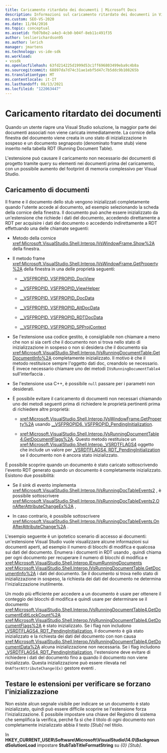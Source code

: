 ```yaml
---
title: Caricamento ritardato dei documenti | Microsoft Docs
description: Informazioni sul caricamento ritardato dei documenti in Visual Studio e su come codificare le estensioni in modo che non eseentassi di query sugli elementi di un documento prima che venga caricato.
ms.custom: SEO-VS-2020
ms.date: 11/04/2016
ms.topic: conceptual
ms.assetid: fb07b8e2-a4e3-4cb0-b04f-8eb11c491f35
author: leslierichardson95
ms.author: lerich
manager: jmartens
ms.technology: vs-ide-sdk
ms.workload:
- vssdk
ms.openlocfilehash: 63fd214225d1999d53c1ff696803499eba9c4b8a
ms.sourcegitcommit: 68897da7d74c31ae1ebf5d47c7b5ddc9b108265b
ms.translationtype: MT
ms.contentlocale: it-IT
ms.lasthandoff: 08/13/2021
ms.locfileid: "122063447"
---
```

# <a name="delayed-document-loading"></a>Caricamento ritardato dei documenti

Quando un utente riapre una Visual Studio soluzione, la maggior parte dei documenti associati non viene caricata immediatamente. La cornice della finestra del documento viene creata in uno stato di inizializzazione in sospeso e un documento segnaposto (denominato frame stub) viene inserito nella tabella RDT (Running Document Table).

L'estensione può causare il caricamento non necessario dei documenti di progetto tramite query su elementi nei documenti prima del caricamento, con un possibile aumento del footprint di memoria complessivo per Visual Studio.

## <a name="document-loading"></a>Caricamento di documenti

Il frame e il documento dello stub vengono inizializzati completamente quando l'utente accede al documento, ad esempio selezionando la scheda della cornice della finestra. Il documento può anche essere inizializzato da un'estensione che richiede i dati del documento, accedendo direttamente a RDT per acquisire i dati del documento o accedendo indirettamente a RDT effettuando una delle chiamate seguenti:

- Metodo della cornice <xref:Microsoft.VisualStudio.Shell.Interop.IVsWindowFrame.Show%2A> della finestra.

- Il metodo frame <xref:Microsoft.VisualStudio.Shell.Interop.IVsWindowFrame.GetProperty%2A> della finestra in una delle proprietà seguenti:

  - [__VSFPROPID. VSFPROPID_DocView](<xref:Microsoft.VisualStudio.Shell.Interop.__VSFPROPID.VSFPROPID_DocView>)

  - [__VSFPROPID. VSFPROPID_ViewHelper](<xref:Microsoft.VisualStudio.Shell.Interop.__VSFPROPID.VSFPROPID_ViewHelper>)

  - [__VSFPROPID. VSFPROPID_DocData](<xref:Microsoft.VisualStudio.Shell.Interop.__VSFPROPID.VSFPROPID_DocData>)

  - [__VSFPROPID. VSFPROPID_AltDocData](<xref:Microsoft.VisualStudio.Shell.Interop.__VSFPROPID.VSFPROPID_AltDocData>)

  - [__VSFPROPID. VSFPROPID_RDTDocData](<xref:Microsoft.VisualStudio.Shell.Interop.__VSFPROPID.VSFPROPID_RDTDocData>)

  - [__VSFPROPID. VSFPROPID_SPProjContext](<xref:Microsoft.VisualStudio.Shell.Interop.__VSFPROPID.VSFPROPID_SPProjContext>)

- Se l'estensione usa codice gestito, è consigliabile non chiamare a meno che non si sia certi che il documento non si trova nello stato di inizializzazione in sospeso o non si desidera che il documento sia <xref:Microsoft.VisualStudio.Shell.Interop.IVsRunningDocumentTable.GetDocumentInfo%2A> completamente inizializzato. Il motivo è che il metodo restituisce sempre l'oggetto dati doc, creandolo se necessario. È invece necessario chiamare uno dei metodi `IVsRunningDocumentTable4` sull'interfaccia .

- Se l'estensione usa C++, è possibile `null` passare per i parametri non desiderati.

- È possibile evitare il caricamento di documenti non necessari chiamando uno dei metodi seguenti prima di richiedere le proprietà pertinenti prima di richiedere altre proprietà:

  - <xref:Microsoft.VisualStudio.Shell.Interop.IVsWindowFrame.GetProperty%2A> usando [__VSFPROPID6. VSFPROPID_PendingInitialization](<xref:Microsoft.VisualStudio.Shell.Interop.__VSFPROPID6.VSFPROPID_PendingInitialization>).

  - <xref:Microsoft.VisualStudio.Shell.Interop.IVsRunningDocumentTable4.GetDocumentFlags%2A>. Questo metodo restituisce un <xref:Microsoft.VisualStudio.Shell.Interop._VSRDTFLAGS4> oggetto che include un valore per [_VSRDTFLAGS4. RDT_PendingInitialization](<xref:Microsoft.VisualStudio.Shell.Interop._VSRDTFLAGS4.RDT_PendingInitialization>) se il documento non è ancora stato inizializzato.

È possibile scoprire quando un documento è stato caricato sottoscrivendo l'evento RDT generato quando un documento è completamente inizializzato. Esistono due possibilità:

- Se il sink di evento implementa <xref:Microsoft.VisualStudio.Shell.Interop.IVsRunningDocTableEvents2> , è possibile sottoscrivere <xref:Microsoft.VisualStudio.Shell.Interop.IVsRunningDocTableEvents2.OnAfterAttributeChangeEx%2A> ,

- In caso contrario, è possibile sottoscrivere <xref:Microsoft.VisualStudio.Shell.Interop.IVsRunningDocTableEvents.OnAfterAttributeChange%2A> .

L'esempio seguente è un ipotetico scenario di accesso ai documenti: un'estensione Visual Studio vuole visualizzare alcune informazioni sui documenti aperti, ad esempio il numero di blocchi di modifica e qualcosa sui dati del documento. Enumera i documenti in RDT usando , quindi chiama per ogni documento per recuperare il numero di blocchi di modifica e <xref:Microsoft.VisualStudio.Shell.Interop.IEnumRunningDocuments> <xref:Microsoft.VisualStudio.Shell.Interop.IVsRunningDocumentTable.GetDocumentInfo%2A> i dati del documento. Se il documento si trova nello stato di inizializzazione in sospeso, la richiesta dei dati del documento ne determina l'inizializzazione inutilmente.

Un modo più efficiente per accedere a un documento è usare per ottenere il conteggio dei blocchi di modifica e quindi usare per determinare se il documento <xref:Microsoft.VisualStudio.Shell.Interop.IVsRunningDocumentTable4.GetDocumentEditLockCount%2A> <xref:Microsoft.VisualStudio.Shell.Interop.IVsRunningDocumentTable4.GetDocumentFlags%2A> è stato inizializzato. Se i flag non includono [_VSRDTFLAGS4. RDT_PendingInitialization](<xref:Microsoft.VisualStudio.Shell.Interop._VSRDTFLAGS4.RDT_PendingInitialization>), il documento è già stato inizializzato e la richiesta dei dati del documento con non causa <xref:Microsoft.VisualStudio.Shell.Interop.IVsRunningDocumentTable4.GetDocumentData%2A> alcuna inizializzazione non necessaria. Se i flag includono [_VSRDTFLAGS4. RDT_PendingInitialization](<xref:Microsoft.VisualStudio.Shell.Interop._VSRDTFLAGS4.RDT_PendingInitialization>), l'estensione deve evitare di richiedere i dati del documento fino a quando il documento non viene inizializzato. Questa inizializzazione può essere rilevata nel `OnAfterAttributeChange(Ex)` gestore eventi .

## <a name="test-extensions-to-see-if-they-force-initialization"></a>Testare le estensioni per verificare se forzano l'inizializzazione

Non esiste alcun segnale visibile per indicare se un documento è stato inizializzato, quindi può essere difficile scoprire se l'estensione forza l'inizializzazione. È possibile impostare una chiave del Registro di sistema che semplifica la verifica, perché fa sì che il titolo di ogni documento non completamente inizializzato abbia il testo *[Stub]* nel titolo.

In **HKEY_CURRENT_USER\Software\Microsoft\VisualStudio\14.0\BackgroundSolutionLoad** impostare **StubTabTitleFormatString** su *{0} [Stub]*.
